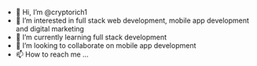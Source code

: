 - 👋 Hi, I’m @cryptorich1
- 👀 I’m interested in full stack web development, mobile app development and digital marketing
- 🌱 I’m currently learning full stack development
- 💞️ I’m looking to collaborate on mobile app development
- 📫 How to reach me ...

<!---
cryptorich1/cryptorich1 is a ✨ special ✨ repository because its `README.md` (this file) appears on your GitHub profile.
You can click the Preview link to take a look at your changes.
--->
